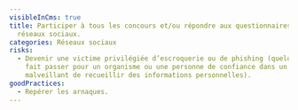 ```yaml
---
visibleInCms: true
title: Participer à tous les concours et/ou répondre aux questionnaires des
  réseaux sociaux.
categories: Réseaux sociaux
risks:
  - Devenir une victime privilégiée d’escroquerie ou de phishing (quelqu’un se
    fait passer pour un organisme ou une personne de confiance dans un but
    malveillant de recueillir des informations personnelles).
goodPractices:
  - Repérer les arnaques.
---
```

